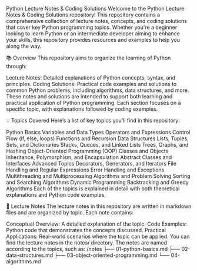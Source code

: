 Python Lecture Notes & Coding Solutions
Welcome to the Python Lecture Notes & Coding Solutions repository! This repository contains a comprehensive collection of lecture notes, concepts, and coding solutions that cover key Python programming topics. Whether you're a beginner looking to learn Python or an intermediate developer aiming to enhance your skills, this repository provides resources and examples to help you along the way.

📚 Overview
This repository aims to organize the learning of Python through:

Lecture Notes: Detailed explanations of Python concepts, syntax, and principles.
Coding Solutions: Practical code examples and solutions to common Python problems, including algorithms, data structures, and more.
These notes and solutions are intended to support both learning and practical application of Python programming. Each section focuses on a specific topic, with explanations followed by coding examples.

💡 Topics Covered
Here’s a list of key topics you’ll find in this repository:

Python Basics
Variables and Data Types
Operators and Expressions
Control Flow (if, else, loops)
Functions and Recursion
Data Structures
Lists, Tuples, Sets, and Dictionaries
Stacks, Queues, and Linked Lists
Trees, Graphs, and Hashing
Object-Oriented Programming (OOP)
Classes and Objects
Inheritance, Polymorphism, and Encapsulation
Abstract Classes and Interfaces
Advanced Topics
Decorators, Generators, and Iterators
File Handling and Regular Expressions
Error Handling and Exceptions
Multithreading and Multiprocessing
Algorithms and Problem Solving
Sorting and Searching Algorithms
Dynamic Programming
Backtracking and Greedy Algorithms
Each of the topics is explained in detail with both theoretical explanations and Python code examples.

📝 Lecture Notes
The lecture notes in this repository are written in markdown files and are organized by topic. Each note contains:

Conceptual Overview: A detailed explanation of the topic.
Code Examples: Python code that demonstrates the concepts discussed.
Practical Applications: Real-world scenarios where the topic can be applied.
You can find the lecture notes in the notes/ directory. The notes are named according to the topics, such as:
/notes
  ├── 01-python-basics.md
  ├── 02-data-structures.md
  ├── 03-object-oriented-programming.md
  └── 04-algorithms.md


